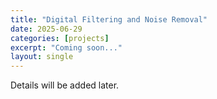 ```yaml
---
title: "Digital Filtering and Noise Removal"
date: 2025-06-29
categories: [projects]
excerpt: "Coming soon..."
layout: single
---
```


Details will be added later.
